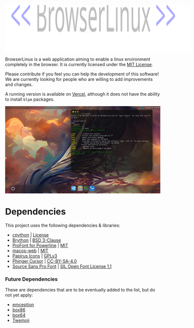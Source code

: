 <img src="https://raw.githubusercontent.com/Froggo8311/BrowserLinux/main/docs/logo.svg" style="max-height: 150px; min-height: 150px; max-width: 100%; min-width: 600px;"/>

BrowserLinux is a web application aiming to enable a linux environment completely in the browser. It is currently licensed under the [MIT License](https://github.com/Froggo8311/BrowserLinux/blob/main/docs/LICENSE.md).

Please contribute if you feel you can help the development of this software! We are currently looking for people who are willing to add improvements and changes.

A running version is available on [Vercel](https://browser-linux.vercel.app), although it does not have the ability to install `blpm` packages.

<img src="https://github.com/Froggo8311/BrowserLinux/raw/main/docs/screenshot.png" />

# Dependencies
This project uses the following dependencies & libraries:
* [cpython](https://github.com/Froggo8311/cpython) | [License](https://github.com/Froggo8311/cpython/blob/3.10/LICENSE)
* [Brython](https://github.com/brython-dev/brython) | [BSD 3-Clause](https://github.com/brython-dev/brython/blob/master/LICENCE.txt)
* [ProFont for Powerline](https://github.com/powerline/fonts) | [MIT](https://github.com/powerline/fonts/blob/master/ProFont/LICENSE)
* [macos-web](https://github.com/PuruVJ/macos-web) | [MIT](https://github.com/Froggo8311/BrowserLinux/blob/main/docs/LICENSE-MIT.md)
* [Papirus Icons](https://github.com/Froggo8311/browserlinux-papirus) | [GPLv3](https://github.com/Froggo8311/browserlinux-papirus/blob/master/LICENSE)
* [Phinger Cursor](https://github.com/phisch/phinger-cursors) | [CC-BY-SA-4.0](https://github.com/phisch/phinger-cursors/blob/master/LICENSE)
* [Source Sans Pro Font](https://github.com/adobe-fonts/source-sans) | [SIL Open Font License 1.1](https://github.com/adobe-fonts/source-sans/blob/release/LICENSE.md)

### Future Dependencies
These are dependencies that are to be eventually added to the list, but do not yet apply:
* [emception](https://github.com/Froggo8311/browserlinux-emception)
* [box86](https://github.com/ptitSeb/box86)
* [box64](https://github.com/ptitSeb/box64)
* [Twemoji](https://github.com/twitter/twemoji)

